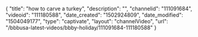 {
    "title": "how to carve a turkey",
    "description": "",
    "channelid": "111091684",
    "videoid": "111180588",
    "date_created": "1502924809",
    "date_modified": "1504049177",
    "type": "captivate",
    "layout": "channelVideo",
    "url": "\/bbbusa-latest-videos\/bbby-holiday\/111091684-111180588"
}